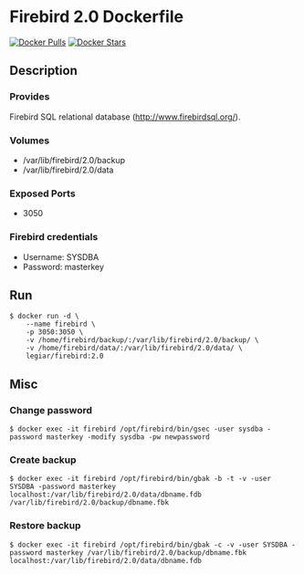 # Firebird 2.0 Dockerfile

[![Docker Pulls](https://img.shields.io/docker/pulls/legiar/firebird.svg)](https://hub.docker.com/r/legiar/firebird/)
[![Docker Stars](https://img.shields.io/docker/stars/legiar/firebird.svg)](https://hub.docker.com/r/legiar/firebird/)

## Description

### Provides

  Firebird SQL relational database (http://www.firebirdsql.org/).

### Volumes

 * /var/lib/firebird/2.0/backup
 * /var/lib/firebird/2.0/data

### Exposed Ports

 * 3050

### Firebird credentials

 * Username: SYSDBA
 * Password: masterkey

## Run

	$ docker run -d \
		--name firebird \	
		-p 3050:3050 \
		-v /home/firebird/backup/:/var/lib/firebird/2.0/backup/ \
		-v /home/firebird/data/:/var/lib/firebird/2.0/data/ \
		legiar/firebird:2.0

## Misc

### Change password

	$ docker exec -it firebird /opt/firebird/bin/gsec -user sysdba -password masterkey -modify sysdba -pw newpassword

### Create backup

	$ docker exec -it firebird /opt/firebird/bin/gbak -b -t -v -user SYSDBA -password masterkey localhost:/var/lib/firebird/2.0/data/dbname.fdb /var/lib/firebird/2.0/backup/dbname.fbk

### Restore backup

	$ docker exec -it firebird /opt/firebird/bin/gbak -c -v -user SYSDBA -password masterkey /var/lib/firebird/2.0/backup/dbname.fbk localhost:/var/lib/firebird/2.0/data/dbname.fdb
